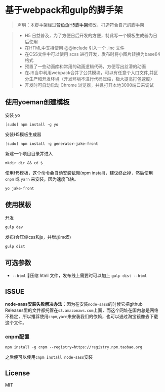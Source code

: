 # 基于webpack和gulp的脚手架

>声明：本脚手架经过[赞鱼鱼H5脚手架](https://github.com/zanseven007/generator-zyy-h5)修改，打造符合自己的脚手架

> - H5 日益普及，为了方便日后开发的方便，特此写一个模板生成器为日后使用
> - 在HTML中支持使用 @@include 引入一个 .inc 文件
> - 在CSS文件中可以使用 scss 进行开发，发布时将小图片转换为base64格式
> - 预置了一些动画库和常用的动画逻辑代码，方便写出丝滑的动画
> - 在JS当中利用webpack合并了公共模块，可以有任意个入口文件,并区分生产和开发环境（开发环境不进行代码压缩，极大提高打包速度）
> - 开发时可自动启动 Chrome 浏览器，并且打开本地3000端口来调试

## 使用yoeman创建模板
安装 yo

```
[sudo] npm install -g yo
```
安装H5模板生成器

```
[sudo] npm install -g generator-jake-front
```
新建一个项目目录并进入

```
mkdir dir && cd $_
```
使用H5模板，这个命令会自动安装依赖(npm install)，建议终止掉，然后使用 `cnpm` 或 `yarn` 来安装，因为速度飞快。

```
yo jake-front
```

## 使用模板
开发

```
gulp dev
```
发布(会压缩css和js，并增加md5)
```
gulp dist
```

## 可选参数

- `--html` 压缩 html 文件，发布线上需要时可以加上 `gulp dist --html`

## ISSUE

**node-sass安装失败解决办法**：因为在安装`node-sass`的时候它把github Releases里的文件都托管在`s3.amazonaws.com`上面，而这个网址在国内总是网络不稳定，所以推荐使用`cnpm`,`yarn`来安装我们的依赖，也可以通过淘宝镜像去下载这个文件。

### cnpm配置

```
npm install -g cnpm --registry=https://registry.npm.taobao.org
```

之后便可以使用`cnpm install node-sass`安装

## License
MIT
